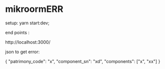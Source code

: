 # mikroormERR

setup: yarn start:dev;

end points :

http://localhost:3000/

json to get error:

{
	"patrimony_code": "x",
	"component_sn": "xd",
	"components": ["x", "xx"]
}
